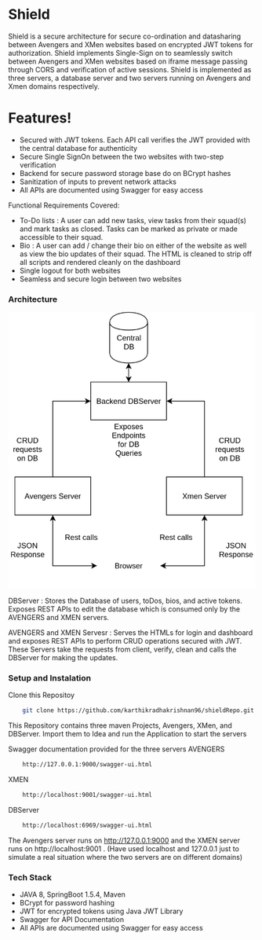 # Shield


Shield is a secure architecture for secure co-ordination and datasharing between Avengers and XMen websites based on encrypted JWT tokens for authorization. Shield implements Single-Sign on to seamlessly switch between Avengers and XMen websites based on iframe message passing through CORS and verification of active sessions. Shield is implemented as three servers, a database server and two servers running on Avengers and Xmen domains respectively.

# Features!

  - Secured with JWT tokens. Each API call verifies the JWT provided with the central database for authenticity
  - Secure Single SignOn between the two websites with two-step verification 
  - Backend for secure password storage base do on BCrypt hashes
  - Sanitization of inputs to prevent network attacks
  - All APIs are documented using Swagger for easy access

Functional Requirements Covered:
  - To-Do lists : A user can add new tasks, view tasks from their squad(s) and mark tasks as closed. Tasks can be marked as private or made accessible to their squad.
  - Bio : A user can add / change their bio on either of the website as well as view the bio updates of their squad. The HTML is cleaned to strip off all scripts and rendered cleanly on the dashboard
  - Single logout for both websites
  - Seamless and secure login between two websites

### Architecture

![pic](https://github.com/karthikradhakrishnan96/shieldRepo/blob/master/marvel-architecture.png)

DBServer : Stores the Database of users, toDos, bios, and active tokens. Exposes REST APIs to edit the database which is consumed only by the AVENGERS and XMEN servers. 

AVENGERS and XMEN Servesr : Serves the HTMLs for login and dashboard and exposes REST APIs to perform CRUD operations secured with JWT. These Servers take the requests from client, verify, clean and calls the DBServer for making the updates. 

### Setup and Instalation

Clone this Repositoy 
```sh
    git clone https://github.com/karthikradhakrishnan96/shieldRepo.git
```
This Repository contains three maven Projects, Avengers, XMen, and DBServer. Import them to Idea and run the Application to start the servers

Swagger documentation provided for the three servers
AVENGERS
```sh
    http://127.0.0.1:9000/swagger-ui.html
```
XMEN
```sh
    http://localhost:9001/swagger-ui.html
```
DBServer
```sh
    http://localhost:6969/swagger-ui.html
```

The Avengers server runs on http://127.0.0.1:9000 and the XMEN server runs on http://localhost:9001 . (Have used localhost and 127.0.0.1 just to simulate a real situation where the two servers are on different domains)

### Tech Stack

  - JAVA 8, SpringBoot 1.5.4, Maven 
  - BCrypt for password hashing 
  - JWT for encrypted tokens using Java JWT Library
  - Swagger for API Documentation
  - All APIs are documented using Swagger for easy access
